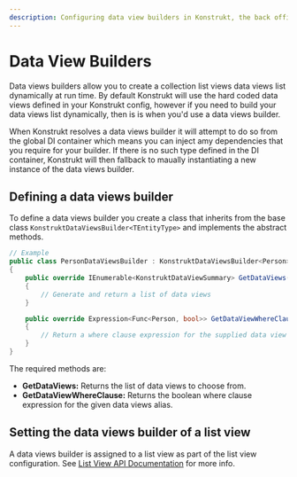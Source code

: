 ```yaml
---
description: Configuring data view builders in Konstrukt, the back office UI builder for Umbraco.
---
```


# Data View Builders

Data views builders allow you to create a collection list views data views list dynamically at run time. By default Konstrukt will use the hard coded data views defined in your Konstrukt config, however if you need to build your data views list dynamically, then is is when you'd use a data views builder.

When Konstrukt resolves a data views builder it will attempt to do so from the global DI container which means you can inject amy dependencies that you require for your builder. If there is no such type defined in the DI container, Konstrukt will then fallback to maually instantiating a new instance of the data views builder.

## Defining a data views builder

To define a data views builder you create a class that inherits from the base class `KonstruktDataViewsBuilder<TEntityType>` and implements the abstract methods.

````csharp
// Example
public class PersonDataViewsBuilder : KonstruktDataViewsBuilder<Person>
{
    public override IEnumerable<KonstruktDataViewSummary> GetDataViews()
    {
        // Generate and return a list of data views
    }

    public override Expression<Func<Person, bool>> GetDataViewWhereClause(string dataViewAlias)
    {
        // Return a where clause expression for the supplied data view alias
    }
}
````

The required methods are:

* **GetDataViews:** Returns the list of data views to choose from.
* **GetDataViewWhereClause:** Returns the boolean where clause expression for the given data views alias.

## Setting the data views builder of a list view

A data views builder is assigned to a list view as part of the list view configuration. See [List View API Documentation](collection-list-views.md#defining-data-views) for more info.
